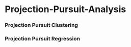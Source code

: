 # Projection-Pursuit-Analysis

### Projection Pursuit Clustering 


### Projection Pursuit Regression
